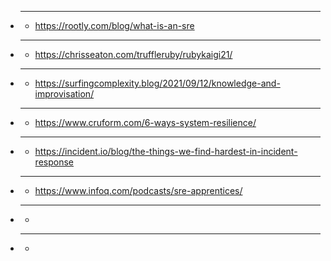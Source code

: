 - ****
  - https://rootly.com/blog/what-is-an-sre
- ****
  - https://chrisseaton.com/truffleruby/rubykaigi21/
- ****
  - https://surfingcomplexity.blog/2021/09/12/knowledge-and-improvisation/
- ****
  - https://www.cruform.com/6-ways-system-resilience/
- ****
  - https://incident.io/blog/the-things-we-find-hardest-in-incident-response
- ****
  - https://www.infoq.com/podcasts/sre-apprentices/
- ****
  - 
- ****
  - 